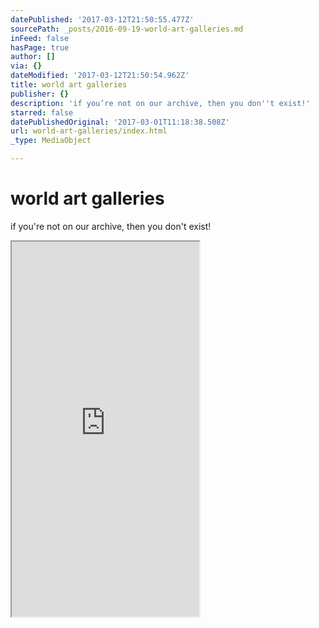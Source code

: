 ```yaml
---
datePublished: '2017-03-12T21:50:55.477Z'
sourcePath: _posts/2016-09-19-world-art-galleries.md
inFeed: false
hasPage: true
author: []
via: {}
dateModified: '2017-03-12T21:50:54.962Z'
title: world art galleries
publisher: {}
description: 'if you’re not on our archive, then you don''t exist!'
starred: false
datePublishedOriginal: '2017-03-01T11:18:38.508Z'
url: world-art-galleries/index.html
_type: MediaObject

---
```

# world art galleries

if you're not on our archive, then you don't exist!

<iframe src="https://the-grid.github.io/ed-userhtml/?g=eJzLKCkpKLbS10_JTy7WS8_PT89J1UvOz9UvLihKTUwpzkhNLSnWT9E31C1xSvYzS0ryMk9JrgxKS3TyjA_y9kuszKnMd3WM9Mso981yyc_MzzLODtUvKE3KKMnNAQDqhiD7" height="600" style=""></iframe>